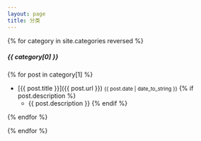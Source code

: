 ```yaml
---
layout: page
title: 分类
---
```

{% for category in site.categories reversed %}

##### {{ category[0] }}

{% for post in category[1] %}
- [{{ post.title }}]({{ post.url }}) <small>{{ post.date | date_to_string }}</small>
{% if post.description %}
    - {{ post.description }}
{% endif %}

{% endfor %}

{% endfor %}
